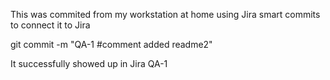 This was commited from my workstation at home using Jira smart commits to connect it to Jira

git commit -m "QA-1 #comment added readme2"

It successfully showed up in Jira QA-1
